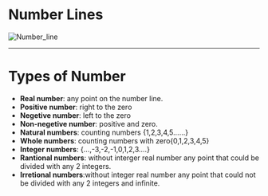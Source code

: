 # Number Lines
 ![Number_line](https://www.splashlearn.com/math-vocabulary/wp-content/uploads/2022/10/Number-Line-3.png)

----

# Types of Number
- **Real number**: any point on the number line.
- **Positive number**: right to the zero
- **Negetive number**: left to the zero
- **Non-negetive number**: positive and zero.
- **Natural numbers**: counting numbers {1,2,3,4,5......}
- **Whole numbers**: counting numbers with zero{0,1,2,3,4,5}
- **Integer numbers**: {...,-3,-2,-1,0,1,2,3....}
- **Rantional numbers**: without interger real number any point that could be divided with any 2 integers.
- **Irretional numbers**:without integer real number any point that could not be divided with any 2 integers and infinite.

 
 